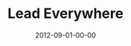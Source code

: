 ---
layout: message
category: message
series: "How to Love Your Job"
title: "Lead Everywhere"
date: 2012-09-01-00-00
message_id: 745
sc-permalink-url: "http://soundcloud.com/crdschurch/lead-everywhere"
audio: "http://s3.amazonaws.com/crossroads-media/messages/audio/htlyj_03.mp3"
audio-duration: "36:25"
program: "http://s3.amazonaws.com/crossroads-media/documents/09_01-02_12Program.pdf"
description: "Chuck Mingo talks about how to put our talents to work."
video: "http://s3.amazonaws.com/crossroads-media/messages/video/htlyj_03.mp4"
video-duration: "36:30"
yt-embed-url: "//www.youtube.com/embed/snRarbK7Wd8"
video-image: "http://s3.amazonaws.com/crossroads-media/images/htlyj_03_still.jpg"
tag: 
 - mingo
 - leading
 - serve
 - program
 - whiz-kids
 - journey
 - job
explicit: false
---